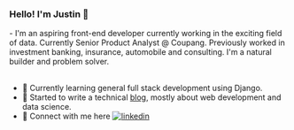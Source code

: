 <!-- - 👋 Hi, I’m @joonsmoons
- 👀 I’m interested in ...
- 🌱 I’m currently learning ...
- 💞️ I’m looking to collaborate on ...
- 📫 How to reach me ... -->

<!---
joonsmoons/joonsmoons is a ✨ special ✨ repository because its `README.md` (this file) appears on your GitHub profile.
You can click the Preview link to take a look at your changes.
--->
<h3> Hello! I'm Justin 👋</h3>
- I'm an aspiring front-end developer currently working in the exciting field of data. Currently Senior Product Analyst @ Coupang. Previously worked in investment banking, insurance, automobile and consulting. I'm a natural builder and problem solver. 
<br/>
<br/>

- 🌱 Currently learning general full stack development using Django. 
- 📕 Started to write a technical <a href="https://medium.com/@joonsmoons">blog</a>, mostly about web development and data science. 
- 💼 Connect with me here <a href="https://www.linkedin.com/in/munsheet/" rel="nofollow noreferrer"><img src="https://i.stack.imgur.com/gVE0j.png" alt="linkedin"></a> &nbsp; 
